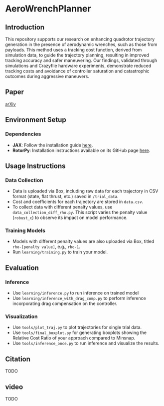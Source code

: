 # AeroWrenchPlanner

## Introduction

This repository supports our research on enhancing quadrotor trajectory generation in the presence of aerodynamic wrenches, such as those from payloads. This method uses a tracking cost function, derived from simulation data, to guide the trajectory planning, resulting in improved tracking accuracy and safer maneuvering. Our findings, validated through simulations and Crazyflie hardware experiments, demonstrate reduced tracking costs and avoidance of controller saturation and catastrophic outcomes during aggressive maneuvers.

## Paper

[arXiv](https://arxiv.org/abs/2401.04960)

## Environment Setup

### Dependencies

- **JAX**: Follow the installation guide [here](https://jax.readthedocs.io/en/latest/installation.html).
- **RotorPy**: Installation instructions available on its GitHub page [here](https://github.com/spencerfolk/rotorpy).

## Usage Instructions

### Data Collection

- Data is uploaded via Box, including raw data for each trajectory in CSV format (state, flat thrust, etc.) saved in `/trial_data`.
- Cost and coefficients for each trajectory are stored in `data.csv`.
- To collect data with different penalty values, use `data_collection_diff_rho.py`. This script varies the penalty value (`robust_c`) to observe its impact on model performance.

### Training Models

- Models with different penalty values are also uploaded via Box, titled `rho-[penalty value]`, e.g., `rho-1`.
- Run `learning/training.py` to train your model.

## Evaluation

### Inference

- Use `learning/inference.py` to run inference on trained model
- Use `learning/inference_with_drag_comp.py` to perform inference incorporating drag compensation on the controller.

### Visualization

- Use `tools/plot_traj.py` to plot trajectories for single trial data.
- Use `tools/final_boxplot.py` for generating boxplots showing the Relative Cost Ratio of your approach compared to Minsnap.
- Use `tools/inference_once.py` to run inference and visualize the results.

## Citation

TODO

## video
TODO
